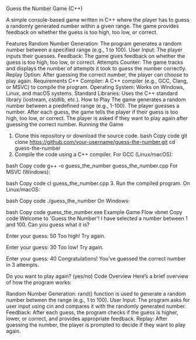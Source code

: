 Guess the Number Game (C++)


A simple console-based game written in C++ where the player has to guess a randomly generated number within a given range. The game provides feedback on whether the guess is too high, too low, or correct.

Features
Random Number Generation: The program generates a random number between a specified range (e.g., 1 to 100).
User Input: The player inputs their guesses.
Feedback: The game gives feedback on whether the guess is too high, too low, or correct.
Attempts Counter: The game tracks and displays the number of attempts it took to guess the number correctly.
Replay Option: After guessing the correct number, the player can choose to play again.
Requirements
C++ Compiler: A C++ compiler (e.g., GCC, Clang, or MSVC) to compile the program.
Operating System: Works on Windows, Linux, and macOS systems.
Standard Libraries: Uses the C++ standard library (iostream, cstdlib, etc.).
How to Play
The game generates a random number between a predefined range (e.g., 1-100).
The player guesses a number.
After each guess, the game tells the player if their guess is too high, too low, or correct.
The player is asked if they want to play again after guessing the correct number.
Running the Game
1. Clone this repository or download the source code.
bash
Copy code
git clone https://github.com/your-username/guess-the-number.git
cd guess-the-number
2. Compile the code using a C++ compiler.
For GCC (Linux/macOS):

bash
Copy code
g++ -o guess_the_number guess_the_number.cpp
For MSVC (Windows):

bash
Copy code
cl guess_the_number.cpp
3. Run the compiled program.
On Linux/macOS:

bash
Copy code
./guess_the_number
On Windows:

bash
Copy code
guess_the_number.exe
Example Game Flow
vbnet
Copy code
Welcome to 'Guess the Number'!
I have selected a number between 1 and 100. Can you guess what it is?

Enter your guess: 50
Too high! Try again.

Enter your guess: 30
Too low! Try again.

Enter your guess: 40
Congratulations! You've guessed the correct number in 3 attempts.

Do you want to play again? (yes/no)
Code Overview
Here’s a brief overview of how the program works:

Random Number Generation: rand() function is used to generate a random number between the range (e.g., 1 to 100).
User Input: The program asks for user input using cin and compares it with the randomly generated number.
Feedback: After each guess, the program checks if the guess is higher, lower, or correct, and provides appropriate feedback.
Replay: After guessing the number, the player is prompted to decide if they want to play again.

